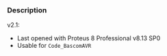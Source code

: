 ### Description

v2.1:
- Last opened with Proteus 8 Professional v8.13 SP0
- Usable for `Code_BascomAVR`
